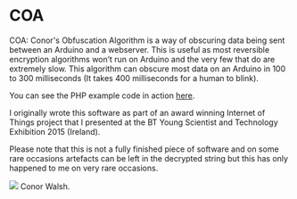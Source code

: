 # COA
COA: Conor's Obfuscation Algorithm is a way of obscuring data being sent between an Arduino and a webserver. This is useful as most reversible encryption algorithms won’t run on Arduino and the very few that do are extremely slow. This algorithm can obscure most data on an Arduino in 100 to 300 milliseconds (It takes 400 milliseconds for a human to blink).

You can see the PHP example code in action <a href="http://www.conorwalsh.net/algorithms/coa/" target="_blank">here</a>.

I originally wrote this software as part of an award winning Internet of Things project that I presented at the BT Young Scientist and Technology Exhibition 2015 (Ireland).

Please note that this is not a fully finished piece of software and on some rare occasions artefacts can be left in the decrypted string but this has only happened to me on very rare occasions.

<img src="http://conorwalsh.net/sig.png" />
Conor Walsh.
